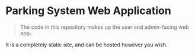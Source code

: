 # Parking System Web Application

> The code in this repository makes up the user and admin-facing web app.

It is a completely static site, and can be hosted however you wish.
